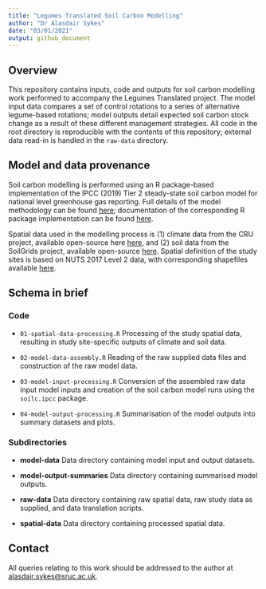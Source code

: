 ```yaml
---
title: "Legumes Translated Soil Carbon Modelling"
author: "Dr Alasdair Sykes"
date: "03/01/2021"
output: github_document
---
```


## Overview

This repository contains inputs, code and outputs for soil carbon modelling work performed to accompany the Legumes Translated project. The model input data compares a set of control rotations to a series of alternative legume-based rotations; model outputs detail expected soil carbon stock change as a result of these different management strategies. All code in the root directory is reproducible with the contents of this repository; external data read-in is handled in the `raw-data` directory.

## Model and data provenance

Soil carbon modelling is performed using an R package-based implementation of the IPCC (2019) Tier 2 steady-state soil carbon model for national level greenhouse gas reporting. Full details of the model methodology can be found [here](https://www.ipcc-nggip.iges.or.jp/public/2019rf/vol4.html); documentation of the corresponding R package implementation can be found [here](https://github.com/aj-sykes92/soilc.ipcc).

Spatial data used in the modelling process is (1) climate data from the CRU project, available open-source here [here](https://crudata.uea.ac.uk/cru/data/hrg/cru_ts_4.03/), and (2) soil data from the SoilGrids project, available open-source [here](https://soilgrids.org). Spatial definition of the study sites is based on NUTS 2017 Level 2 data, with corresponding shapefiles available [here](https://ec.europa.eu/eurostat/web/gisco/geodata/reference-data/administrative-units-statistical-units/nuts).

## Schema in brief

### Code

* `01-spatial-data-processing.R` Processing of the study spatial data, resulting in study site-specific outputs of climate and soil data.

* `02-model-data-assembly.R` Reading of the raw supplied data files and construction of the raw model data.

* `03-model-input-processing.R` Conversion of the assembled raw data input model inputs and creation of the soil carbon model runs using the `soilc.ipcc` package.

* `04-model-output-processing.R` Summarisation of the model outputs into summary datasets and plots.

### Subdirectories

* **model-data** Data directory containing model input and output datasets.

* **model-output-summaries** Data directory containing summarised model outputs.

* **raw-data** Data directory containing raw spatial data, raw study data as supplied, and data translation scripts.

* **spatial-data** Data directory containing processed spatial data.

## Contact

All queries relating to this work should be addressed to the author at alasdair.sykes@sruc.ac.uk.
